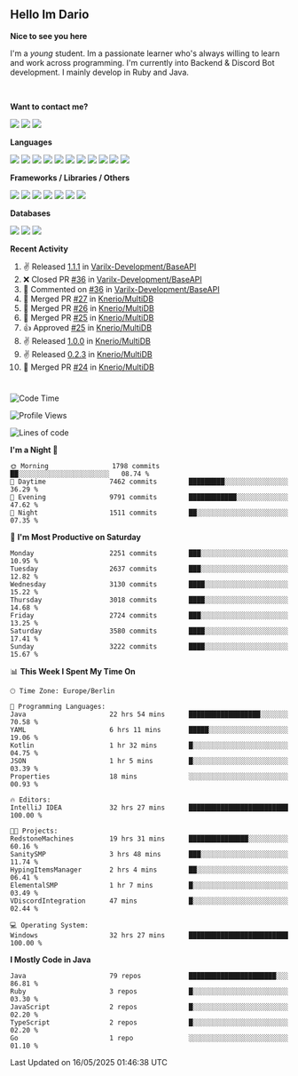 <h2>Hello Im Dario</h2>

**Nice to see you here**

I'm a *young* student. Im a passionate learner who's always willing to learn and work across
programming. I'm currently into Backend & Discord Bot development. I mainly develop in Ruby and Java.

<br/>

**Want to contact me?**

<a href="https://github.com/knerio"><img src="https://img.shields.io/badge/-Github-blue?style=for-the-badge&logo=github&logoColor=white"/></a> <a href="https://discord.com/users/639416958923702292"><img src="https://img.shields.io/badge/-knerio-blue?style=for-the-badge&logo=discord&logoColor=white"/></a> <a href="https://twitch.tv/dopalos_"><img src="https://img.shields.io/badge/-twitch-blue?style=for-the-badge&logo=twitch&logoColor=white"/></a>

**Languages**

<img src="https://img.shields.io/badge/-Java-blue?style=for-the-badge&logo=java&logoColor=white"/> <img src="https://img.shields.io/badge/-Ruby-blue?style=for-the-badge&logo=Ruby&logoColor=white"/> <img src="https://img.shields.io/badge/-Git-blue?style=for-the-badge&logo=Git&logoColor=white"/> <img src="https://img.shields.io/badge/-HTML-blue?style=for-the-badge&logo=html5&logoColor=white"/> <img src="https://img.shields.io/badge/-CSS-blue?style=for-the-badge&logo=CSS3&logoColor=white"/> <img src="https://img.shields.io/badge/-Javascript-blue?style=for-the-badge&logo=javascript&logoColor=white"/> <img src="https://img.shields.io/badge/-Typescript-blue?style=for-the-badge&logo=TypeScript&logoColor=white"/> <img src="https://img.shields.io/badge/-Kotlin-blue?style=for-the-badge&logo=kotlin&logoColor=white"/> <img src="https://img.shields.io/badge/-SQL-blue?style=for-the-badge&logo=MYSQL&logoColor=white"/> <img src="https://img.shields.io/badge/-Markdown-blue?style=for-the-badge&logo=Markdown&logoColor=white"/> <img src="https://img.shields.io/badge/-JSON-blue?style=for-the-badge&logo=JSON&logoColor=white"/>
<br/>

 **Frameworks / Libraries / Others**

<img src="https://img.shields.io/badge/-Ruby_On_Rails-blue?style=for-the-badge&logo=ruby-on-rails&logoColor=white"/> <img src="https://img.shields.io/badge/-JDA-blue?style=for-the-badge&logo=JDA&logoColor=white"/> <img src="https://img.shields.io/badge/-Bootstrap-blue?style=for-the-badge&logo=Bootstrap&logoColor=white"/> <img src="https://img.shields.io/badge/-Node.JS-blue?style=for-the-badge&logo=node.js&logoColor=white"/> <img src="https://img.shields.io/badge/-React-blue?style=for-the-badge&logo=React&logoColor=white"/> <img src="https://img.shields.io/badge/-Express-blue?style=for-the-badge&logo=Express&logoColor=white"/> <img src="https://img.shields.io/badge/-Next.Js-blue?style=for-the-badge&logo=Next.Js&logoColor=white"/>

**Databases**

<img src="https://img.shields.io/badge/-MongoDB-blue?style=for-the-badge&logo=mongodb&logoColor=white"/> <img src="https://img.shields.io/badge/-MariaDB-blue?style=for-the-badge&logo=MariaDB&logoColor=white"/>
<img src="https://img.shields.io/badge/-PostgreSQL-blue?style=for-the-badge&logo=PostgreSQl&logoColor=white"/>

**Recent Activity**

<!--RECENT_ACTIVITY:start-->
1. ✌️ Released [1.1.1](https://github.com/Varilx-Development/BaseAPI/releases/tag/1.1.1) in [Varilx-Development/BaseAPI](https://github.com/Varilx-Development/BaseAPI)<br>
2. ❌ Closed PR [#36](https://github.com/Varilx-Development/BaseAPI/pull/36) in [Varilx-Development/BaseAPI](https://github.com/Varilx-Development/BaseAPI)<br>
3. 💬 Commented on [#36](https://github.com/Varilx-Development/BaseAPI/pull/36#discussion_r2087470621) in [Varilx-Development/BaseAPI](https://github.com/Varilx-Development/BaseAPI)<br>
4. 🎉 Merged PR [#27](https://github.com/Knerio/MultiDB/pull/27) in [Knerio/MultiDB](https://github.com/Knerio/MultiDB)<br>
5. 🎉 Merged PR [#26](https://github.com/Knerio/MultiDB/pull/26) in [Knerio/MultiDB](https://github.com/Knerio/MultiDB)<br>
6. 🎉 Merged PR [#25](https://github.com/Knerio/MultiDB/pull/25) in [Knerio/MultiDB](https://github.com/Knerio/MultiDB)<br>
7. 👍 Approved [#25](https://github.com/Knerio/MultiDB/pull/25#pullrequestreview-2821537151) in [Knerio/MultiDB](https://github.com/Knerio/MultiDB)<br>
8. ✌️ Released [1.0.0](https://github.com/Knerio/MultiDB/releases/tag/1.0.0) in [Knerio/MultiDB](https://github.com/Knerio/MultiDB)<br>
9. ✌️ Released [0.2.3](https://github.com/Knerio/MultiDB/releases/tag/0.2.3) in [Knerio/MultiDB](https://github.com/Knerio/MultiDB)<br>
10. 🎉 Merged PR [#24](https://github.com/Knerio/MultiDB/pull/24) in [Knerio/MultiDB](https://github.com/Knerio/MultiDB)<br>
<!--RECENT_ACTIVITY:end-->
 
#

<!--START_SECTION:waka-->
![Code Time](http://img.shields.io/badge/Code%20Time-1%2C156%20hrs%2033%20mins-blue)

![Profile Views](http://img.shields.io/badge/Profile%20Views-1-blue)

![Lines of code](https://img.shields.io/badge/From%20Hello%20World%20I%27ve%20Written-2.4%20million%20lines%20of%20code-blue)

**I'm a Night 🦉** 

```text
🌞 Morning                1798 commits        ██░░░░░░░░░░░░░░░░░░░░░░░   08.74 % 
🌆 Daytime                7462 commits        █████████░░░░░░░░░░░░░░░░   36.29 % 
🌃 Evening                9791 commits        ████████████░░░░░░░░░░░░░   47.62 % 
🌙 Night                  1511 commits        ██░░░░░░░░░░░░░░░░░░░░░░░   07.35 % 
```
📅 **I'm Most Productive on Saturday** 

```text
Monday                   2251 commits        ███░░░░░░░░░░░░░░░░░░░░░░   10.95 % 
Tuesday                  2637 commits        ███░░░░░░░░░░░░░░░░░░░░░░   12.82 % 
Wednesday                3130 commits        ████░░░░░░░░░░░░░░░░░░░░░   15.22 % 
Thursday                 3018 commits        ████░░░░░░░░░░░░░░░░░░░░░   14.68 % 
Friday                   2724 commits        ███░░░░░░░░░░░░░░░░░░░░░░   13.25 % 
Saturday                 3580 commits        ████░░░░░░░░░░░░░░░░░░░░░   17.41 % 
Sunday                   3222 commits        ████░░░░░░░░░░░░░░░░░░░░░   15.67 % 
```


📊 **This Week I Spent My Time On** 

```text
🕑︎ Time Zone: Europe/Berlin

💬 Programming Languages: 
Java                     22 hrs 54 mins      ██████████████████░░░░░░░   70.58 % 
YAML                     6 hrs 11 mins       █████░░░░░░░░░░░░░░░░░░░░   19.06 % 
Kotlin                   1 hr 32 mins        █░░░░░░░░░░░░░░░░░░░░░░░░   04.75 % 
JSON                     1 hr 5 mins         █░░░░░░░░░░░░░░░░░░░░░░░░   03.39 % 
Properties               18 mins             ░░░░░░░░░░░░░░░░░░░░░░░░░   00.93 % 

🔥 Editors: 
IntelliJ IDEA            32 hrs 27 mins      █████████████████████████   100.00 % 

🐱‍💻 Projects: 
RedstoneMachines         19 hrs 31 mins      ███████████████░░░░░░░░░░   60.16 % 
SanitySMP                3 hrs 48 mins       ███░░░░░░░░░░░░░░░░░░░░░░   11.74 % 
HypingItemsManager       2 hrs 4 mins        ██░░░░░░░░░░░░░░░░░░░░░░░   06.41 % 
ElementalSMP             1 hr 7 mins         █░░░░░░░░░░░░░░░░░░░░░░░░   03.49 % 
VDiscordIntegration      47 mins             █░░░░░░░░░░░░░░░░░░░░░░░░   02.44 % 

💻 Operating System: 
Windows                  32 hrs 27 mins      █████████████████████████   100.00 % 
```

**I Mostly Code in Java** 

```text
Java                     79 repos            ██████████████████████░░░   86.81 % 
Ruby                     3 repos             █░░░░░░░░░░░░░░░░░░░░░░░░   03.30 % 
JavaScript               2 repos             █░░░░░░░░░░░░░░░░░░░░░░░░   02.20 % 
TypeScript               2 repos             █░░░░░░░░░░░░░░░░░░░░░░░░   02.20 % 
Go                       1 repo              ░░░░░░░░░░░░░░░░░░░░░░░░░   01.10 % 
```




 Last Updated on 16/05/2025 01:46:38 UTC
<!--END_SECTION:waka-->

